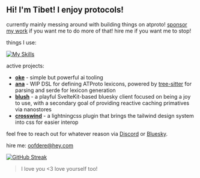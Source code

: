 ## Hi! I'm Tibet! I enjoy protocols!

currently mainly messing around with building things on atproto! [sponsor my work](https://github.com/sponsors/oofdere/) if you want me to do more of that! hire me if you want me to stop!

things I use:

[![My Skills](https://skillicons.dev/icons?i=rust,ts,svelte,tailwind,tauri,vite,bun,elysia,workers)](https://skillicons.dev)

active projects:
 - [**oke**](https://github.com/oofdere/oke) - simple but powerful ai tooling
 - [**ana**](https://github.com/oofdere/ana) - WIP DSL for defining ATProto lexicons, powered by [tree-sitter](https://github.com/oofdere/tree-sitter-ana) for parsing and serde for lexicon generation
 - [**blush**](https://github.com/oofdere/blush) - a playful SvelteKit-based bluesky client focused on being a joy to use, with a secondary goal of providing reactive caching primatives via nanostores
 - [**crosswind**](https://github.com/oofdere/crosswind) - a lightningcss plugin that brings the tailwind design system into css for easier interop

feel free to reach out for whatever reason via [Discord](https://discordapp.com/users/183423435114938368) or [Bluesky](bsky.app/profile/oof.dere.systems).

hire me: [oofdere@hey.com](mailto:oofdere@hey.com)

[![GitHub Streak](https://github-readme-streak-stats.herokuapp.com?user=oofdere)](https://git.io/streak-stats)

>I love you <3
>love yourself too!
